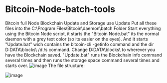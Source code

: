 # Bitcoin-Node-batch-tools
Bitcoin full Node Blockchain Update and Storage use Update
Put all these files into the C:\Program Files\Bitcoin\daemon\batch Folder
Start everything using the Bitcoin Node script, it starts the "Bitcoin Node.bat" its the normal daemon with a grey text color (so its easier on the eyes).
And it starts "Update.bat" wich contains the bitcoin-cli -getinfo command and the dir D:DATA\blocks\ /d /s command.
Change D:DATA\blocks\ to wherever you have the Blockchain saved.
"Update.bat" runs the Blockchain info command several times and then runs the storage space command several times and starts over.
![image](https://user-images.githubusercontent.com/72359748/226470980-213fc688-24ce-481a-93c8-ffe5918a85af.png)
The file structure:

![image](https://user-images.githubusercontent.com/72359748/226471366-9edf3ae1-aaa8-4c11-8387-f5b833dce278.png)


